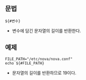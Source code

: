 ## 문법
```
${#변수}
```
- 변수에 담긴 문자열의 길이를 반환한다.

## 예제
```
FILE_PATH="/etc/nova/nova.conf"
echo ${#FILE_PATH}
```
- 문자열의 길이를 반환하므로 19이다.
